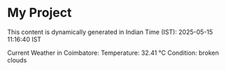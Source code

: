 # My Project

This content is dynamically generated in Indian Time (IST): 2025-05-15 11:16:40 IST


Current Weather in Coimbatore:
Temperature: 32.41 °C
Condition: broken clouds
